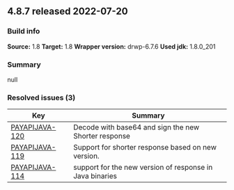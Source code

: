 ## 4.8.7 released 2022-07-20 
### Build info 
**Source:** 1.8 
**Target:** 1.8 
**Wrapper version:** drwp-6.7.6 
**Used jdk:** 1.8.0_201

### Summary 
null
### Resolved issues (3) 
|Key|Summary| 
|---|---|
|[PAYAPIJAVA-120](https://jira.int.payments.worldline.com/browse/PAYAPIJAVA-120)|Decode with base64 and sign the new Shorter response|
|[PAYAPIJAVA-119](https://jira.int.payments.worldline.com/browse/PAYAPIJAVA-119)|Support for shorter response based on new version.|
|[PAYAPIJAVA-114](https://jira.int.payments.worldline.com/browse/PAYAPIJAVA-114)|support for the new version of response in Java binaries|
